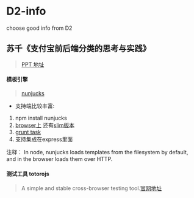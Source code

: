 D2-info
=======

choose good info from D2

## 苏千《支付宝前后端分类的思考与实践》

> [PPT 地址]()

#### 模板引擎

> [nunjucks](http://mozilla.github.io/nunjucks/getting-started.html)

* 支持端比较丰富:
1. npm install nunjucks
2. [browser上](http://mozilla.github.io/nunjucks/files/nunjucks.js) 还有[slim版本](http://mozilla.github.io/nunjucks/files/nunjucks-slim.js)
3. [grunt task](https://github.com/jlongster/grunt-nunjucks)
4. 支持集成在express里面

注释：
In node, nunjucks loads templates from the filesystem by default, and in the browser loads them over HTTP.


#### 测试工具 totorojs

> A simple and stable cross-browser testing tool.[官网地址](http://totorojs.org/)

